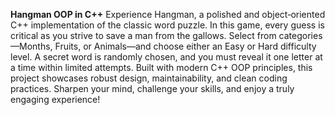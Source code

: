 **Hangman OOP in C++**
Experience Hangman, a polished and object‐oriented C++ implementation of the classic word puzzle. In this game, every guess is critical as you strive to save a man from the gallows. Select from categories—Months, Fruits, or Animals—and choose either an Easy or Hard difficulty level. A secret word is randomly chosen, and you must reveal it one letter at a time within limited attempts. Built with modern C++ OOP principles, this project showcases robust design, maintainability, and clean coding practices. Sharpen your mind, challenge your skills, and enjoy a truly engaging experience!
